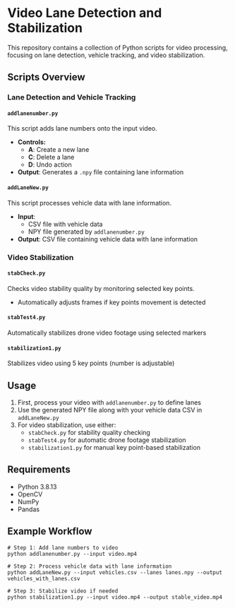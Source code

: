 # Video Lane Detection and Stabilization

This repository contains a collection of Python scripts for video processing, focusing on lane detection, vehicle tracking, and video stabilization.

## Scripts Overview

### Lane Detection and Vehicle Tracking

#### `addlanenumber.py`
This script adds lane numbers onto the input video.
- **Controls:**
  - **A**: Create a new lane
  - **C**: Delete a lane
  - **D**: Undo action
- **Output**: Generates a `.npy` file containing lane information

#### `addLaneNew.py`
This script processes vehicle data with lane information.
- **Input**: 
  - CSV file with vehicle data
  - NPY file generated by `addlanenumber.py`
- **Output**: CSV file containing vehicle data with lane information

### Video Stabilization

#### `stabCheck.py`
Checks video stability quality by monitoring selected key points.
- Automatically adjusts frames if key points movement is detected

#### `stabTest4.py` 
Automatically stabilizes drone video footage using selected markers

#### `stabilization1.py`
Stabilizes video using 5 key points (number is adjustable)

## Usage

1. First, process your video with `addlanenumber.py` to define lanes
2. Use the generated NPY file along with your vehicle data CSV in `addLaneNew.py`
3. For video stabilization, use either:
   - `stabCheck.py` for stability quality checking
   - `stabTest4.py` for automatic drone footage stabilization
   - `stabilization1.py` for manual key point-based stabilization

## Requirements

- Python 3.8.13
- OpenCV
- NumPy
- Pandas

## Example Workflow

```
# Step 1: Add lane numbers to video
python addlanenumber.py --input video.mp4

# Step 2: Process vehicle data with lane information
python addLaneNew.py --input vehicles.csv --lanes lanes.npy --output vehicles_with_lanes.csv

# Step 3: Stabilize video if needed
python stabilization1.py --input video.mp4 --output stable_video.mp4
```
